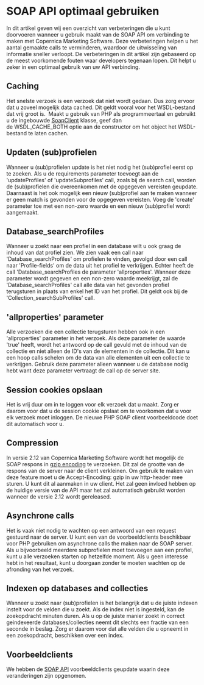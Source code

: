 # SOAP API optimaal gebruiken

In dit artikel geven wij een overzicht van verbeteringen die u kunt
doorvoeren wanneer u gebruik maakt van de SOAP API om verbinding te
maken met Copernica Marketing Software. Deze verbeteringen helpen u het
aantal gemaakte calls te verminderen, waardoor de uitwisseling van
informatie sneller verloopt. De verbeteringen in dit artikel zijn
gebaseerd op de meest voorkomende fouten waar developers tegenaan lopen.
Dit helpt u zeker in een optimaal gebruik van uw API verbinding.

Caching
-------

Het snelste verzoek is een verzoek dat niet wordt gedaan. Dus zorg
ervoor dat u zoveel mogelijk data cached. Dit geldt vooral voor het
WSDL-bestand dat vrij groot is.  Maakt u gebruik van PHP als
programmeertaal en gebruikt u de
ingebouwde [SoapClient](http://php.net/manual/en/soapclient.soapclient.php "PHP Soap Client") klasse,
geef dan de WSDL\_CACHE\_BOTH optie aan de constructor om het object het
WSDL-bestand te laten cachen.

Updaten (sub)profielen
----------------------

Wanneer u (sub)profielen update is het niet nodig het (sub)profiel eerst
op te zoeken. Als u de requirements parameter toevoegt aan de
'updateProfiles' of 'updateSubprofiles' call, zoals bij de search call,
worden de (sub)profielen die overeenkomen met de opgegeven vereisten
geupdate. Daarnaast is het ook mogelijk een nieuw (sub)profiel aan te
maken wanneer er geen match is gevonden voor de opgegeven vereisten.
Voeg de 'create' parameter toe met een non-zero waarde en een nieuw
(sub)profiel wordt aangemaakt.

Database\_searchProfiles
------------------------

Wanneer u zoekt naar een profiel in een database wilt u ook graag de
inhoud van dat profiel zien. We zien vaak een call naar
'Database\_searchProfiles' om profielen te vinden, gevolgd door een call
naar 'Profile-fields' om de data uit het profiel te verkrijgen. Echter
heeft de call 'Database\_searchProfiles de parameter 'allproperties'.
Wanneer deze parameter wordt gegeven en een non-zero waarde meekrijgt,
zal de 'Database\_searchProfiles' call alle data van het gevonden
profiel terugsturen in plaats van enkel het ID van het profiel. Dit
geldt ook bij de 'Collection\_searchSubProfiles' call.

'allproperties' parameter
-------------------------

Alle verzoeken die een collectie terugsturen hebben ook in een
'allproperties' parameter in het verzoek. Als deze parameter de waarde
'true' heeft, wordt het antwoord op de call gevuld met de inhoud van de
collectie en niet alleen de ID's van de elementen in de collectie. Dit
kan u een hoop calls schelen om de data van alle elementen uit een
collectie te verkrijgen. Gebruik deze parameter alleen wanneer u de
database nodig hebt want deze parameter vertraagt de call op de server
site.

Session cookies opslaan
-----------------------

Het is vrij duur om in te loggen voor elk verzoek dat u maakt. Zorg er
daarom voor dat u de session cookie opslaat om te voorkomen dat u voor
elk verzoek moet inloggen. De nieuwe PHP SOAP client voorbeeldcode doet
dit automatisch voor u.

Compression
-----------

In versie 2.12 van Copernica Marketing Software wordt het mogelijk de
SOAP respons in [gzip
encoding](http://www.w3.org/Protocols/rfc2616/rfc2616-sec3.html#sec3.5 "gzip encoding") te
verzoeken. Dit zal de grootte van de respons van de server naar de
client verkleinen. Om gebruik te maken van deze feature moet u
de Accept-Encoding: gzip in uw http-header mee sturen. U kunt dit al
aanmaken in uw client. Het zal geen invloed hebben op de huidige versie
van de API maar het zal automatisch gebruikt worden wanneer de versie
2.12 wordt gereleased.

Asynchrone calls
----------------

Het is vaak niet nodig te wachten op een antwoord van een request
gestuurd naar de server. U kunt een van de voorbeeldclients beschikbaar
voor PHP gebruiken om asynchrone calls the maken naar de SOAP server.
Als u bijvoorbeeld meerdere subprofielen moet toevoegen aan een profiel,
kunt u alle verzoeken starten op hetzelfde moment. Als u geen interesse
hebt in het resultaat, kunt u doorgaan zonder te moeten wachten op de
afronding van het verzoek.

Indexen op databases and collecties
-----------------------------------

Wanneer u zoekt naar (sub)profielen is het belangrijk dat u de juiste
indexen instelt voor de velden die u zoekt. Als de index niet is
ingesteld, kan de zoekopdracht minuten duren. Als u op de juiste manier
zoekt in correct geindexeerde databases/collecties neemt dit slechts een
fractie van een seconde in beslag. Zorg er daarom voor dat alle velden
die u opneemt in een zoekopdracht, beschikken over een index.

Voorbeeldclients
----------------

We hebben de [SOAP
API](http://www.copernica.com/nl/ondersteuning/soap-api-documentatie "SOAP API") voorbeeldclients
geupdate waarin deze veranderingen zijn opgenomen.
